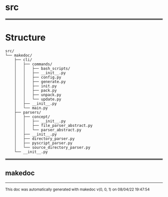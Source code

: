 # src

<hr style="border:2px solid gray"> </hr>

# Structure

```
src/
└── makedoc/
    ├── cli/
    │   ├── commands/
    │   │   ├── bash_scripts/
    │   │   ├── __init__.py
    │   │   ├── config.py
    │   │   ├── generate.py
    │   │   ├── init.py
    │   │   ├── pack.py
    │   │   ├── unpack.py
    │   │   └── update.py
    │   ├── __init__.py
    │   └── main.py
    ├── parsers/
    │   ├── concept/
    │   │   ├── __init__.py
    │   │   ├── file_parser_abstract.py
    │   │   └── parser_abstract.py
    │   ├── __init__.py
    │   ├── directory_parser.py
    │   ├── pyscript_parser.py
    │   └── source_directory_parser.py
    └── __init__.py
```
<hr style="border:2px solid gray"> </hr>

## makedoc
>

---





<sub>This doc was automatically generated with makedoc v(0, 0, 1) on  08/04/22 19:47:54 